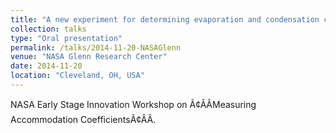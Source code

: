 ```yaml
---
title: "A new experiment for determining evaporation and condensation coefficients of cryogenic propellants"
collection: talks
type: "Oral presentation"
permalink: /talks/2014-11-20-NASAGlenn
venue: "NASA Glenn Research Center"
date: 2014-11-20
location: "Cleveland, OH, USA"
---
```


NASA Early Stage Innovation Workshop on Ã¢ÂÂMeasuring Accommodation CoefficientsÃ¢ÂÂ.
